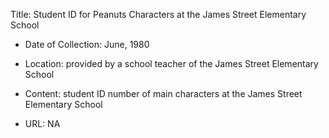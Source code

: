 Title: Student ID for Peanuts Characters at the James Street Elementary School

- Date of Collection: June, 1980

- Location: provided by a school teacher of the James Street Elementary School

- Content: student ID number of main characters at the James Street Elementary School

- URL: NA
